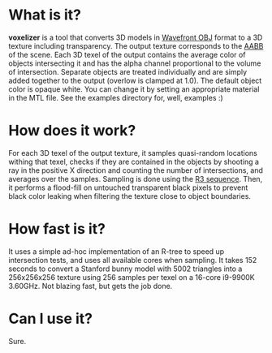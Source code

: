 # What is it?
**voxelizer** is a tool that converts 3D models in [Wavefront OBJ](https://en.wikipedia.org/wiki/Wavefront_.obj_file) format to a 3D texture including transparency. The output texture corresponds to the [AABB](https://en.wikipedia.org/wiki/Minimum_bounding_box#Axis-aligned_minimum_bounding_box) of the scene. Each 3D texel of the output contains the average color of objects intersecting it and has the alpha channel proportional to the volume of intersection. Separate objects are treated individually and are simply added together to the output (overlow is clamped at 1.0).
The default object color is opaque white. You can change it by setting an appropriate material in the MTL file.
See the examples directory for, well, examples :)
# How does it work?
For each 3D texel of the output texture, it samples quasi-random locations withing that texel, checks if they are contained in the objects by shooting a ray in the positive X direction and counting the number of intersections, and averages over the samples. Sampling is done using the [R3 sequence](http://extremelearning.com.au/unreasonable-effectiveness-of-quasirandom-sequences).
Then, it performs a flood-fill on untouched transparent black pixels to prevent black color leaking when filtering the texture close to object boundaries.
# How fast is it?
It uses a simple ad-hoc implementation of an R-tree to speed up intersection tests, and uses all available cores when sampling. It takes 152 seconds to convert a Stanford bunny model with 5002 triangles into a 256x256x256 texture using 256 samples per texel on a 16-core i9-9900K 3.60GHz. Not blazing fast, but gets the job done.
# Can I use it?
Sure.
